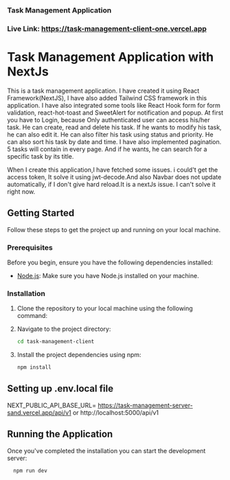 ### Task Management Application 

### Live Link: https://task-management-client-one.vercel.app

# Task Management Application with NextJs
 This is a task management application. I have created it using React Framework(NextJS), I have also added Tailwind CSS framework in this application. I have also integrated some tools like React Hook form for form validation, react-hot-toast and SweetAlert for notification and popup.
 At first you have to Login, because Only authenticated user can access his/her task. He can create, read and delete his task. If he wants to modify his task, he can  also edit  it. He can also filter his task using status and priority. He can also sort his task by date and time. I have also implemented pagination. 5 tasks will contain in every page. And if he wants, he can search for a specific task by its title.

 When I create this application,I have fetched some issues. i could't get the access token, It solve it using jwt-decode.And also Navbar does not update automatically, if I don't give hard reload.It is a nextJs issue. I can't solve it right now.




## Getting Started

Follow these steps to get the project up and running on your local machine.

### Prerequisites

Before you begin, ensure you have the following dependencies installed:

- [Node.js](https://nodejs.org/): Make sure you have Node.js installed on your machine.

### Installation

1. Clone the repository to your local machine using the following command:

2. Navigate to the project directory:

   ```bash
   cd task-management-client

   ```

3. Install the project dependencies using npm:

   ```bash
   npm install
   ```

## Setting up .env.local file

NEXT_PUBLIC_API_BASE_URL= https://task-management-server-sand.vercel.app/api/v1  or http://localhost:5000/api/v1



## Running the Application

Once you've completed the installation  you can start the development server:

```bash
  npm run dev
```



